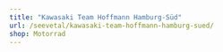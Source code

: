 ```yaml
---
title: "Kawasaki Team Hoffmann Hamburg-Süd"
url: /seevetal/kawasaki-team-hoffmann-hamburg-sued/
shop: Motorrad
---
```

